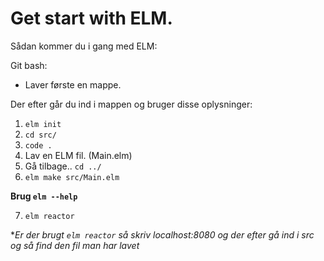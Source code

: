 # Get start with ELM.

Sådan kommer du i gang med ELM:

Git bash:
- Laver første en mappe.

Der efter går du ind i mappen og bruger disse oplysninger:
1. `elm init`
2. `cd src/`
3. `code .`
4. Lav en ELM fil. (Main.elm)
5. Gå tilbage.. `cd ../`
6. `elm make src/Main.elm`

**Brug `elm --help`**

7. `elm reactor`

**Er der brugt `elm reactor` så skriv localhost:8080 og der efter gå ind i src og så find den fil man har lavet*
